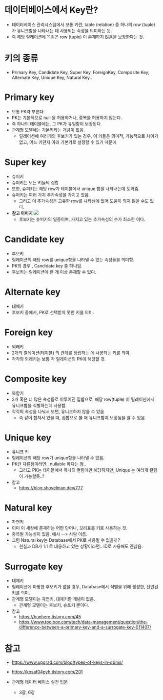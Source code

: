 # 데이터베이스에서 Key란?
- 데이터베이스 관리시스템에서 보통 키란, table (relation) 중 하나의 row (tuple) 가 유니크함을 나타내는 데 사용되는 속성을 의미하는 듯.
- 즉 해당 릴레이션에 똑같은 row (tuple) 이 존재하지 않음을 보장한다는 것.

# 키의 종류
- Primary Key, Candidate Key, Super Key, ForeignKey, Composite Key, Alternate Key, Unique Key, Natural Key..

# Primary key
- 보통 PK라 부른다.
- PK는 기본적으로 null 을 허용하거나, 중복을 허용하지 않는다.
- 즉 하나의 테이블에는, 그 PK가 유일함이 보장된다.
- 관계형 모델에는 기본키라는 개념이 없음.
    - 릴레이션에 여러개의 후보키가 있는 경우, 이 키들은 의미적, 기능적으로 차이가 없고, 어느 키던지 아래 기본키로 설정할 수 있기 때문에

# Super key
- 슈퍼키
- 슈퍼키는 모든 키들의 집합
- 또한, 슈퍼키는 해당 row가 테이블에서 unique 함을 나타내는데 도와줌.
- 슈퍼키는 여러 가지 추가속성을 가지고 있음.
    - 그리고 이 추가속성은 고유한 row를 나타냄에 있어 도움이 되지 않을 수도 있다.
- **참고 이미지**
![](https://img1.daumcdn.net/thumb/R1280x0/?scode=mtistory2&fname=https%3A%2F%2Fblog.kakaocdn.net%2Fdn%2F74FZR%2FbtqClyMJ0sx%2Fay7x7W2V3cWukTMoyYHp51%2Fimg.png)
    - 후보키는 슈퍼키의 일종이며, 가지고 있는 추가속성의 수가 최소한 이다.

# Candidate key
- 후보키
- 릴레이션의 해당 row를 unique함을 나타낼 수 있는 속성들을 의미함.
- PK의 경우 , Candidate key 중 하나임.
- 후보키는 릴레이션에 한 개 이상 존재할 수 있다.

# Alternate key
- 대체키
- 후보키 중에서, PK로 선택받지 못한 키를 의미.


# Foreign key
- 외래키
- 2개의 릴레이션(테이블) 의 관계를 정립하는 데 사용되는 키를 의미.
- 각각의 외래키는 보통 각 릴레이션의 PK에 해당할 것.

# Composite key
- 복합키
- 2개 혹은 더 많은 속성들로 이루어진 집합으로, 해당 row(tuple) 이 릴레이션에서 유니크함을 식별하는데 사용함.
- 각각의 속성을 나눠서 보면, 유니크하지 않을 수 있음 
    - 즉 같이 합쳐서 있을 때, 집합으로 볼 때 유니크함이 보장됨을 알 수 있음.

# Unique key
- 유니크 키
- 릴레이션의 해당 row가 unique함을 나타낼 수 있음.
- PK란 다른점이라면.. nullable 하다는 점..
    - 그리고 PK는 테이블에서 하나의 컬럼에만 해당하지만, Unique 는 여러개 컬럼이 가능할듯..?
- 참고
    - https://blog.shovelman.dev/777

# Natural key
- 자연키
- 이미 이 세상에 존재하는 어떤 단어나, 꼬리표를 키로 사용하는 것.
- 중복될 가능성이 있음. 예시 --> 사람 이름.
- 그럼 Natural key는 Database에서 PK로 사용될 수 없을까?
    - 현실과 DB가 1:1 로 대응하고 있는 상황이라면.. ID로 사용해도 괜찮음.

# Surrogate key
- 대체키
- 릴레이션에 마땅한 후보키가 없을 경우, Database에서 식별을 위해 생성한, 선언된 키를 의미.
- 관계형 모델이는 자연키, 대체키란 개념이 없음.
    - 관계형 모델이는 후보키, 슈포키 뿐이다.
- 참고
  - https://bunhere.tistory.com/45
  - https://www.toolbox.com/tech/data-management/question/the-difference-between-a-primary-key-and-a-surrogate-key-011407/

# 참고
- https://www.upgrad.com/blog/types-of-keys-in-dbms/
- https://kosaf04pyh.tistory.com/201

- 관계형 데이터 베이스 실전 입문
    - 3장, 6장 
